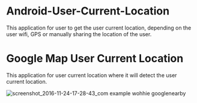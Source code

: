 # Android-User-Current-Location
This application for user to get the user current location, depending on the user wifi, GPS or manually sharing the location of the user.


# Google Map User Current Location
This application for user current location where it will detect the user current location.


![screenshot_2016-11-24-17-28-43_com example wohhie googlenearby](https://cloud.githubusercontent.com/assets/13005159/20597168/62c94ad2-b26c-11e6-8b4e-1017ac5c4c5d.png)
